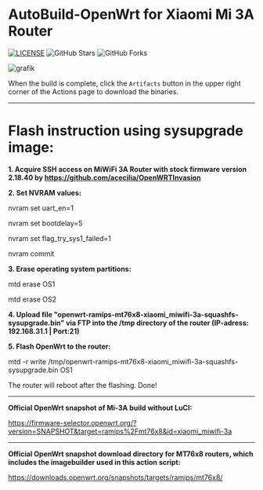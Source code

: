 # AutoBuild-OpenWrt for Xiaomi Mi 3A Router
[![LICENSE](https://img.shields.io/github/license/mashape/apistatus.svg?style=flat&logo=github&label=LICENSE)](https://github.com/esirplayground/AutoBuild-OpenWrt/blob/master/LICENSE)
![GitHub Stars](https://img.shields.io/github/stars/esirplayground/AutoBuild-OpenWrt.svg?style=flat&logo=appveyor&label=Stars&logo=github)
![GitHub Forks](https://img.shields.io/github/forks/esirplayground/AutoBuild-OpenWrt.svg?style=flat&logo=appveyor&label=Forks&logo=github)

![grafik](https://github.com/user-attachments/assets/bdec7b64-908a-44e8-b062-f5635b2d004a)

When the build is complete, click the `Artifacts` button in the upper right corner of the Actions page to download the binaries.
__________________________________________________________________
# Flash instruction using sysupgrade image:

**1. Acquire SSH access on MiWiFi 3A Router with stock firmware version 2.18.40 by https://github.com/acecilia/OpenWRTInvasion**

**2. Set NVRAM values:**

   nvram set uart_en=1
   
   nvram set bootdelay=5
   
   nvram set flag_try_sys1_failed=1
   
   nvram commit

**3. Erase operating system partitions:**

   mtd erase OS1
   
   mtd erase OS2

**4. Upload file "openwrt-ramips-mt76x8-xiaomi_miwifi-3a-squashfs-sysupgrade.bin" via FTP into the /tmp directory of the router (IP-adress: 192.168.31.1 | Port:21)**

**5. Flash OpenWrt to the router:**

   mtd -r write /tmp/openwrt-ramips-mt76x8-xiaomi_miwifi-3a-squashfs-sysupgrade.bin OS1

The router will reboot after the flashing.
Done!
__________________________________________________________________
**Official OpenWrt snapshot of Mi-3A build without LuCI:**

https://firmware-selector.openwrt.org/?version=SNAPSHOT&target=ramips%2Fmt76x8&id=xiaomi_miwifi-3a
__________________________________________________________________
**Official OpenWrt snapshot download directory for MT76x8 routers, which includes the imagebuilder used in this action script:**

https://downloads.openwrt.org/snapshots/targets/ramips/mt76x8/
